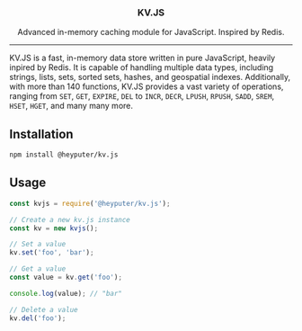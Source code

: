 <h3 align="center">KV.JS</h3>
<p align="center">Advanced in-memory caching module for JavaScript. Inspired by Redis.</p>
<hr>

KV.JS is a fast, in-memory data store written in pure JavaScript, heavily inpired by Redis. It is capable of handling multiple data types, including strings, lists, sets, sorted sets, hashes, and geospatial indexes. Additionally, with more than 140 functions, KV.JS provides a vast variety of operations, ranging from `SET`, `GET`, `EXPIRE`, `DEL` to `INCR`, `DECR`, `LPUSH`, `RPUSH`, `SADD`, `SREM`, `HSET`, `HGET`, and many many more.

## Installation
```bash
npm install @heyputer/kv.js
```

## Usage
```javascript
const kvjs = require('@heyputer/kv.js');

// Create a new kv.js instance
const kv = new kvjs();

// Set a value
kv.set('foo', 'bar');

// Get a value
const value = kv.get('foo');

console.log(value); // "bar"

// Delete a value
kv.del('foo');
```
